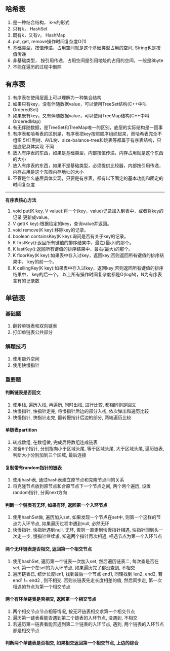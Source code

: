 ## 哈希表

1. 是一种结合结构， k-v的形式
2. 只有k， HashSet
3. 既有k，又有v， HashMap
4. put, get, remove操作时间复杂度O(1)
5. 基础类型，按值传递，占用空间就是这个基础类型占用的空间, String也是按值传递
6. 非基础类型， 按引用传递，占用空间是引用地址的占用的空间，一般是8byte
7. 不能在遍历的过程中删除

## 有序表

1. 有序表在使用层面上可以理解为一种集合结构 
2. 如果只有key，没有伴随数据value，可以使用TreeSet结构(C++中叫OrderedSet) 
3. 如果既有key，又有伴随数据value，可以使用TreeMap结构(C++中叫OrderedMap) 
4. 有无伴随数据，是TreeSet和TreeMap唯一的区别，底层的实际结构是一回事 
5. 有序表和哈希表的区别是，有序表把key按照顺序组织起来，而哈希表完全不组织 5)红黑树、AVL树、size-balance-tree和跳表等都属于有序表结构，只是底层具体实现 不同 
6. 放入有序表的东西，如果是基础类型，内部按值传递，内存占用就是这个东西的大小 
7. 放入有序表的东西，如果不是基础类型，必须提供比较器，内部按引用传递，内存占用是这个东西内存地址的大小 
8. 不管是什么底层具体实现，只要是有序表，都有以下固定的基本功能和固定的时间复杂度

---

**有序表核心方法**

1. void put(K key, V value):将一个(key，value)记录加入到表中，或者将key的记录 更新成value。
2. V get(K key):根据给定的key，查询value并返回。
3. void remove(K key):移除key的记录。
4. boolean containsKey(K key):询问是否有关于key的记录。
5. K firstKey():返回所有键值的排序结果中，最左(最小)的那个。
6. K lastKey():返回所有键值的排序结果中，最右(最大)的那个。
7. K floorKey(K key):如果表中存入过key，返回key;否则返回所有键值的排序结果中， key的前一个。
8. K ceilingKey(K key):如果表中存入过key，返回key;否则返回所有键值的排序结果中， key的后一个。
以上所有操作时间复杂度都是O(logN)，N为有序表含有的记录数

## 单链表

### 基础题
1. 翻转单链表和双向链表
2. 打印单链表公共部分

### 解题技巧

1. 使用额外空间
2. 使用快慢指针

### 重要题

#### 判断链表是否回文

1. 使用栈, 遍历入栈, 再遍历, 同时出栈, 进行比较, 都相同则是回文
2. 快慢指针, 快指针走完, 将慢指针后边的部分入栈, 依次弹出和遍历比较
3. 快慢指针, 快指针走完, 翻转慢指针后边的部分, 两端遍历比较

#### 单链表partition

1. 转成数组, 在数组做, 完成后将数组连成链表
2. 准备6个指针, 分别指向小于区域头尾, 等于区域头尾, 大于区域头尾, 遍历链表, 判断大小分别加到三个区域, 最后连接

#### 复制带有random指针的链表

1. 使用hash表, 通过hash表建立原节点和克隆节点间的关系
2. 将克隆节点放到原节点和合原节点下一个节点之间, 两个两个遍历, 设置random指针, 分离next方向

#### 判断一个链表有无环, 如果有环, 返回第一个入环节点

1. 使用hashSet做, 遍历加入set, 如果发现一个节点在set中, 则第一个这样的节点为入环节点, 如果遍历过程中遇到null, 必然无环
2. 快慢指针. 快指针遇到null, 无环, 否则一直走到快慢指针相遇, 快指针回到头一次走一步, 慢指针继续求, 知道两个指针再次相遇, 相遇节点为第一个入环节点


#### 两个无环链表是否相交, 返回第一个相交节点

1. 使用hashSet, 遍历第一个链表一次加入set, 然后遍历链表二, 每次查是否在set, 第一个在set的为入环节点, 如果遍历完了都没查到, 不相交
2. 遍历链表已, 统计长度len1, 找到最后一个节点 end1, 同理找到 len2, end2, 若end1 != end2 , 则不相交. 否则长链表先走长度相差的值, 然后同步走,
第一次相遇的节点为第一个相交节点

#### 两个有环单链表是否相交, 返回第一个相交节点

1. 两个相交节点节点相等情况, 按无环链表相交求第一个相交节点
2. 遍历第一链表看能否遇到第二个链表的入环节点, 没遇到, 不相交
3. 若遍历第一链表看能否遇到第二个链表的入环节点, 遇到, 两个链表的入环节点都是相交节点

#### 判断两个单链表是否相交, 如果相交返回第一个相交节点, 上边的综合



